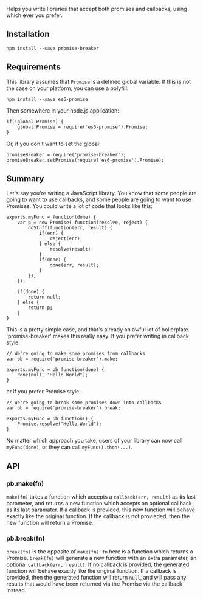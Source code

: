 Helps you write libraries that accept both promises and callbacks, using which ever you prefer.

## Installation

    npm install --save promise-breaker

## Requirements

This library assumes that `Promise` is a defined global variable.  If this is not the case
on your platform, you can use a polyfill:

    npm install --save es6-promise

Then somewhere in your node.js application:

    if(!global.Promise) {
        global.Promise = require('es6-promise').Promise;
    }

Or, if you don't want to set the global:

    promiseBreaker = require('promise-breaker');
    promiseBreaker.setPromise(require('es6-promise').Promise);

## Summary

Let's say you're writing a JavaScript library.  You know that some people are going to want
to use callbacks, and some people are going to want to use Promises.  You could write a lot
of code that looks like this:

```
exports.myFunc = function(done) {
    var p = new Promise( function(resolve, reject) {
        doStuff(function(err, result) {
            if(err) {
                reject(err);
            } else {
                resolve(result);
            }
            if(done) {
                done(err, result);
            }
        });
    });

    if(done) {
        return null;
    } else {
        return p;
    }
}
```

This is a pretty simple case, and that's already an awful lot of boilerplate.  'promise-breaker'
makes this really easy.  If you prefer writing in callback style:

```
// We're going to make some promises from callbacks
var pb = require('promise-breaker').make;

exports.myFunc = pb function(done) {
    done(null, "Hello World");
}
```

or if you prefer Promise style:


```
// We're going to break some promises down into callbacks
var pb = require('promise-breaker').break;

exports.myFunc = pb function() {
    Promise.resolve("Hello World");
}
```

No matter which approach you take, users of your library can now call `myFunc(done)`, or they
can call `myFunc().then(...)`.

## API

### pb.make(fn)

`make(fn)` takes a function which accepts a `callback(err, result)` as its last parameter, and
returns a new function which accepts an optional callback as its last paramater.  If a callback is
provided, this new function will behave exactly like the original function.  If the callback
is not provieded, then the new function will return a Promise.

### pb.break(fn)

`break(fn)` is the opposite of `make(fn)`.  `fn` here is a function which returns a Promise.
`break(fn)` will generate a new function with an extra parameter, an optional
`callback(err, result)`.  If no callback is provided, the generated function will behave exactly
like the original function.  If a callback is provided, then the generated function will return
`null`, and will pass any results that would have been returned via the Promise via the callback
instead.
